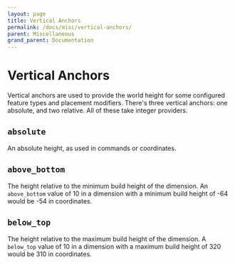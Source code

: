 ```yaml
---
layout: page
title: Vertical Anchors
permalink: /docs/misc/vertical-anchors/
parent: Miscellaneous
grand_parent: Documentation
---
```


# Vertical Anchors

Vertical anchors are used to provide the world height for some configured feature types and placement modifiers. There's three vertical anchors: one absolute, and two relative. All of these take integer providers.

## `absolute` 

An absolute height, as used in commands or coordinates.

## `above_bottom`

The height relative to the minimum build height of the dimension. An `above_bottom` value of 10 in a dimension with a minimum build height of -64 would be -54 in coordinates.

## `below_top`

The height relative to the maximum build height of the dimension. A `below_top` value of 10 in a dimension with a maximum build height of 320 would be 310 in coordinates.